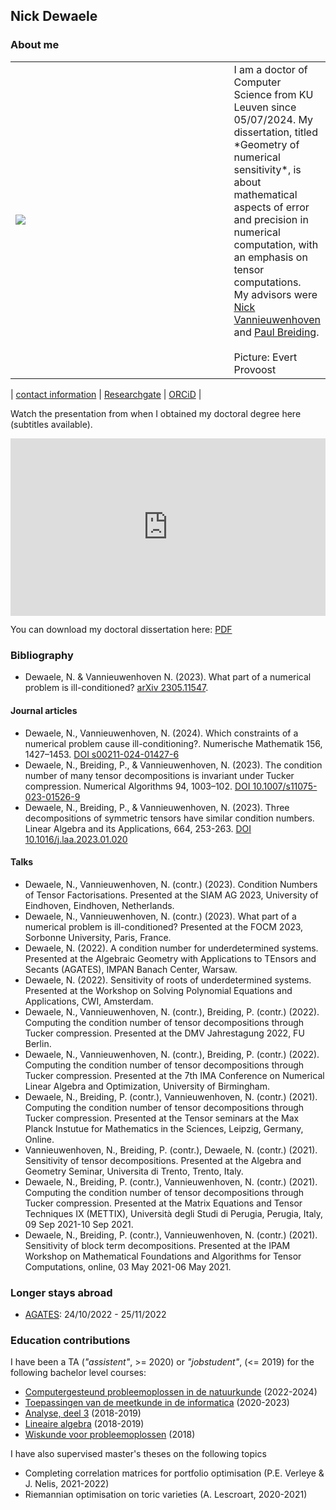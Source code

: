 ## Nick Dewaele


### About me

<table><tr><td width="400"><img src="https://raw.githubusercontent.com/Nikdwal/nikdwal.github.io/master/writing.jpg"></td><td> I am a doctor of Computer Science from KU Leuven since 05/07/2024. My dissertation, titled *Geometry of numerical sensitivity*, is about mathematical aspects of error and precision in numerical computation, with an emphasis on tensor computations. 
<br>My advisors were <a href="https://people.cs.kuleuven.be/~nick.vannieuwenhoven">Nick Vannieuwenhoven</a> and <a href="https://pbrdng.github.io/">Paul Breiding</a>. <br><br><span style="font-size=0.7em">Picture: Evert Provoost</span></td></tr></table>

| [contact information](https://www.kuleuven.be/wieiswie/en/person/00124993) | [Researchgate](https://www.researchgate.net/profile/Nick-Dewaele-2) | [ORCiD](https://orcid.org/0000-0002-5558-4782) |

Watch the presentation from when I obtained my doctoral degree here (subtitles available).
<div style="padding:56.25% 0 0 0;position:relative;"><iframe src="https://player.vimeo.com/video/979853090?badge=0&amp;autopause=0&amp;player_id=0&amp;app_id=58479" frameborder="0" allow="autoplay; fullscreen; picture-in-picture; clipboard-write" style="position:absolute;top:0;left:0;width:100%;height:100%;" title="Geometry of Numerical Sensitivity"></iframe></div><script src="https://player.vimeo.com/api/player.js"></script>

You can download my doctoral dissertation here: [PDF](thesis.pdf)

### Bibliography
<!-- #### Preprints -->
- Dewaele, N. & Vannieuwenhoven N. (2023). What part of a numerical problem is ill-conditioned? [arXiv 2305.11547](https://arxiv.org/abs/2305.11547).

#### Journal articles
- Dewaele, N., Vannieuwenhoven, N. (2024). Which constraints of a numerical problem cause ill-conditioning?. Numerische Mathematik 156, 1427–1453. [DOI s00211-024-01427-6](https://doi.org/10.1007/s00211-024-01427-6)
- Dewaele, N., Breiding, P., & Vannieuwenhoven, N. (2023). The condition number of many tensor decompositions is invariant under Tucker compression.  Numerical Algorithms 94, 1003–102. [DOI 10.1007/s11075-023-01526-9](https://link.springer.com/article/10.1007/s11075-023-01526-9)
- Dewaele, N., Breiding, P., & Vannieuwenhoven, N. (2023). Three decompositions of symmetric tensors have similar condition numbers. Linear Algebra and its Applications, 664, 253-263. [DOI 10.1016/j.laa.2023.01.020](https://doi.org/10.1016/j.laa.2023.01.020)

#### Talks
- Dewaele, N., Vannieuwenhoven, N. (contr.) (2023). Condition Numbers of Tensor Factorisations. Presented at the SIAM AG 2023, University of Eindhoven, Eindhoven, Netherlands.
- Dewaele, N., Vannieuwenhoven, N. (contr.) (2023). What part of a numerical problem is ill-conditioned? Presented at the FOCM 2023, Sorbonne University, Paris, France.
- Dewaele, N. (2022). A condition number for underdetermined systems. Presented at the Algebraic Geometry with Applications to TEnsors and Secants (AGATES), IMPAN Banach Center, Warsaw.
- Dewaele, N. (2022). Sensitivity of roots of underdetermined systems. Presented at the Workshop on Solving Polynomial Equations and Applications, CWI, Amsterdam.
- Dewaele, N., Vannieuwenhoven, N. (contr.), Breiding, P. (contr.) (2022). Computing the condition number of tensor decompositions through Tucker compression. Presented at the DMV Jahrestagung 2022, FU Berlin.
- Dewaele, N., Vannieuwenhoven, N. (contr.), Breiding, P. (contr.) (2022). Computing the condition number of tensor decompositions through Tucker compression. Presented at the 7th IMA Conference on Numerical Linear Algebra and Optimization, University of Birmingham.
- Dewaele, N., Breiding, P. (contr.), Vannieuwenhoven, N. (contr.) (2021). Computing the condition number of tensor decompositions through Tucker compression. Presented at the Tensor seminars at the Max Planck Instutue for Mathematics in the Sciences, Leipzig, Germany, Online.
- Vannieuwenhoven, N., Breiding, P. (contr.), Dewaele, N. (contr.) (2021). Sensitivity of tensor decompositions. Presented at the Algebra and Geometry Seminar, Universita di Trento, Trento, Italy.
- Dewaele, N., Breiding, P. (contr.), Vannieuwenhoven, N. (contr.) (2021). Computing the condition number of tensor decompositions through Tucker compression. Presented at the Matrix Equations and Tensor Techniques IX (METTIX), Università degli Studi di Perugia, Perugia, Italy, 09 Sep 2021-10 Sep 2021.
- Dewaele, N., Breiding, P. (contr.), Vannieuwenhoven, N. (contr.) (2021). Sensitivity of block term decompositions. Presented at the IPAM Workshop on Mathematical Foundations and Algorithms for Tensor Computations, online, 03 May 2021-06 May 2021.

### Longer stays abroad
- [AGATES](https://agates.mimuw.edu.pl/): 24/10/2022 - 25/11/2022

### Education contributions
I have been a TA (_"assistent"_, >= 2020) or _"jobstudent"_, (<= 2019) for the following bachelor level courses:
- [Computergesteund probleemoplossen in de natuurkunde](https://onderwijsaanbod.kuleuven.be/2021/syllabi/n/G0P36BN.htm) (2022-2024)
- [Toepassingen van de meetkunde in de informatica](https://onderwijsaanbod.kuleuven.be/2021/syllabi/n/G0Q37CN.htm) (2020-2023)
- [Analyse, deel 3](https://onderwijsaanbod.kuleuven.be/2018/syllabi/n/H08W0AN.htm) (2018-2019)
- [Lineaire algebra](https://onderwijsaanbod.kuleuven.be/2018/syllabi/n/H0M69BN.htm) (2018-2019)
- [Wiskunde voor probleemoplossen](https://onderwijsaanbod.kuleuven.be/2018/syllabi/n/H01B9AN.htm) (2018)

I have also supervised master's theses on the following topics
- Completing correlation matrices for portfolio optimisation (P.E. Verleye & J. Nelis, 2021-2022)
- Riemannian optimisation on toric varieties (A. Lescroart, 2020-2021)
